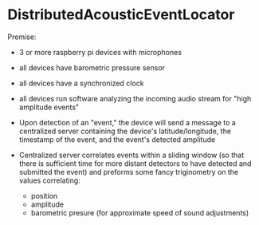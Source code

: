 # DistributedAcousticEventLocator

Premise:

* 3 or more raspberry pi devices with microphones
* all devices have barometric pressure sensor
* all devices have a synchronized clock
* all devices run software analyzing the incoming audio stream for "high amplitude events"
* Upon detection of an "event," the device will send a message to a centralized server containing the device's latitude/longitude, the timestamp of the event, and the event's detected amplitude

*  Centralized server correlates events within a sliding window (so that there is sufficient time for more distant detectors to have detected and submitted the event) and preforms some fancy triginometry on the values correlating:
   * position
   * amplitude
   * barometric presure (for approximate speed of sound adjustments)
